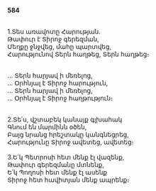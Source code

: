 **584**

\
1.Տես առավոտը Հարության.\
Թափուր է Տիրոջ գերեզման,\
Մեղքը ջնջվեց, մահը պարտվեց,\
Հարությունով Տերն հաղթեց, Տերն հաղթեց։

\
 ... Տերն հարյավ ի մեռելոց,\
 ... Օրհնյալ է Տիրոջ հարություն,\
 ... Տերն հարյավ ի մեռելոց,\
 ... Օրհնյալ է Տիրոջ հաղթություն։

\
2.Տե՛ս, վշտաբեկ կանայք գլխահակ\
Գնում են մարմինն օծեն,\
Բայց նրանց հրեշտակը կանգնեցրեց,\
Հարությունը Տիրոջ ավետեց, ավետեց։\
\
3.Ե՛կ Պետրոսի հետ մենք էլ վազենք,\
Թափուր գերեզմանը մտնենք,\
Ե՛կ Պողոսի հետ մենք էլ ասենք\
Տիրոջ հետ հավիտյան մենք ապրենք։
